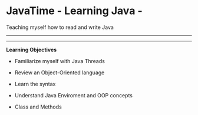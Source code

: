 # JavaTime - Learning Java -

Teaching myself how to read and write Java
- - -
- - -

**Learning Objectives**

* Familiarize myself with Java Threads

* Review an Object-Oriented language

* Learn the syntax 

* Understand Java Enviroment and OOP concepts

* Class and Methods

